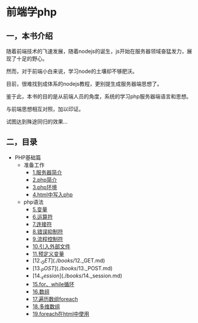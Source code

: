 # 前端学php

## 一，本书介绍

随着前端技术的飞速发展，随着nodejs的诞生，js开始在服务器领域奋猛发力，展现了十足的野心。

然而，对于前端小白来说，学习node的土壤却不够肥沃。

目前，很难找到成体系的nodejs教程，更别提生成服务器端思想了。

鉴于此，本书的目的是从前端人员的角度，系统的学习php服务器端语言和思想。

与前端思想相互对照，加以印证。

试图达到殊途同归的效果...

## 二，目录

- PHP基础篇
    - 准备工作
        - [1.服务器简介](./books/1.服务器简介.md)
        - [2.php简介](./books/2.php简介.md)
        - [3.php环境](./books/3.php环境.md)
        - [4.html中写入php](./books/4.html中写入php.md)
    - php语法
        - [5.变量](./books/5.变量.md)
        - [6.运算符](./books/6.运算符.md)
        - [7.连接符](./books/7.连接符.md)
        - [8.错误抑制符](./books/8.错误抑制符@.md)
        - [9.流程控制符](./books/9.流程控制符.md)
        - [10.引入外部文件](./books/10.引入外部文件.md)
        - [11.预定义变量](./books/11.预定义变量.md)
        - [12.$_GET](./books/12.$_GET.md)
        - [13.$_POST](./books/13.$_POST.md)
        - [14.$_session](./books/14.$_session.md)
        - [15.for、while循环](./books/15.for、while循环.md)
        - [16.数组](./books/16.数组.md)
        - [17.遍历数组foreach](./books/17.遍历数组foreach.md)
        - [18.多维数组](./books/18.多维数组.md)
        - [19.foreach在html中使用](./books/19.foreach在html中使用.md)
        

